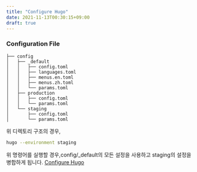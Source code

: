 ```yaml
---
title: "Configure Hugo"
date: 2021-11-13T00:30:15+09:00
draft: true
---
```


### Configuration File

```
├── config
│   ├── _default
│   │   ├── config.toml
│   │   ├── languages.toml
│   │   ├── menus.en.toml
│   │   ├── menus.zh.toml
│   │   └── params.toml
│   ├── production
│   │   ├── config.toml
│   │   └── params.toml
│   └── staging
│       ├── config.toml
│       └── params.toml

```

위 디렉토리 구조의 경우,

```bash
hugo --environment staging
```

위 명령어를 실행할 경우,config/\_default의 모든 설정을 사용하고 staging의 설정을 병합하게 됩니다.
[Configure Hugo](https://gohugo.io/getting-started/configuration/)
